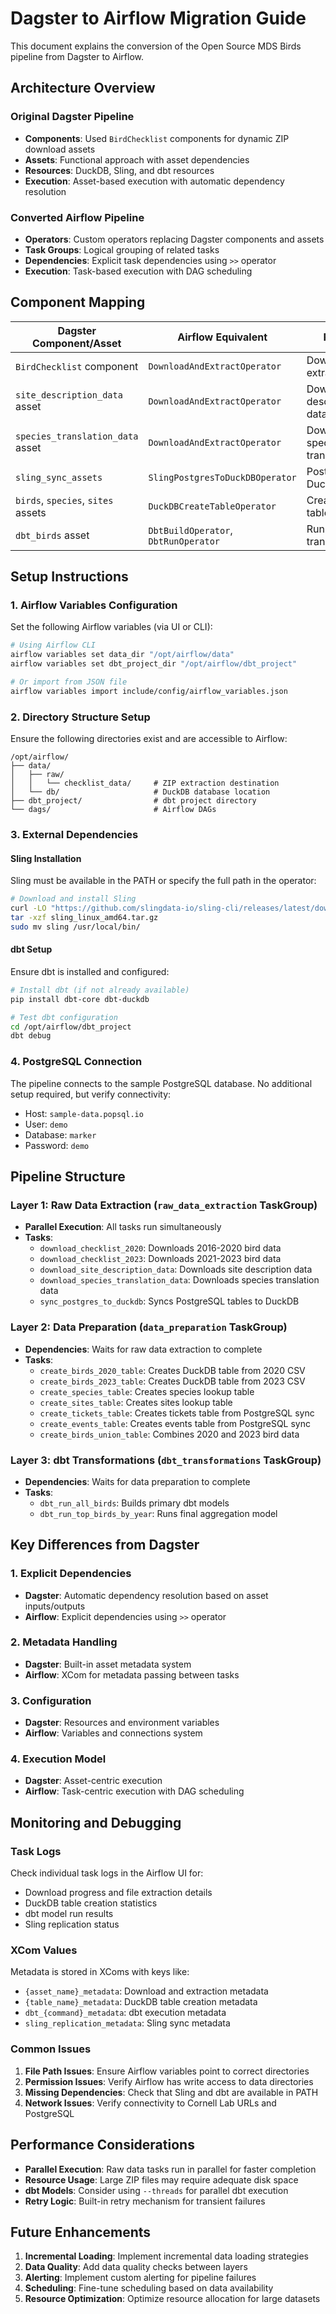 # Dagster to Airflow Migration Guide

This document explains the conversion of the Open Source MDS Birds pipeline from Dagster to Airflow.

## Architecture Overview

### Original Dagster Pipeline
- **Components**: Used `BirdChecklist` components for dynamic ZIP download assets
- **Assets**: Functional approach with asset dependencies
- **Resources**: DuckDB, Sling, and dbt resources
- **Execution**: Asset-based execution with automatic dependency resolution

### Converted Airflow Pipeline  
- **Operators**: Custom operators replacing Dagster components and assets
- **Task Groups**: Logical grouping of related tasks
- **Dependencies**: Explicit task dependencies using `>>` operator
- **Execution**: Task-based execution with DAG scheduling

## Component Mapping

| Dagster Component/Asset | Airflow Equivalent | Purpose |
|------------------------|-------------------|---------|
| `BirdChecklist` component | `DownloadAndExtractOperator` | Download and extract ZIP files |
| `site_description_data` asset | `DownloadAndExtractOperator` | Download site description data |
| `species_translation_data` asset | `DownloadAndExtractOperator` | Download species translation data |
| `sling_sync_assets` | `SlingPostgresToDuckDBOperator` | PostgreSQL to DuckDB sync |
| `birds`, `species`, `sites` assets | `DuckDBCreateTableOperator` | Create DuckDB tables |
| `dbt_birds` asset | `DbtBuildOperator`, `DbtRunOperator` | Run dbt transformations |

## Setup Instructions

### 1. Airflow Variables Configuration

Set the following Airflow variables (via UI or CLI):

```bash
# Using Airflow CLI
airflow variables set data_dir "/opt/airflow/data"
airflow variables set dbt_project_dir "/opt/airflow/dbt_project"

# Or import from JSON file
airflow variables import include/config/airflow_variables.json
```

### 2. Directory Structure Setup

Ensure the following directories exist and are accessible to Airflow:

```
/opt/airflow/
├── data/
│   ├── raw/
│   │   └── checklist_data/     # ZIP extraction destination
│   └── db/                     # DuckDB database location
├── dbt_project/                # dbt project directory
└── dags/                       # Airflow DAGs
```

### 3. External Dependencies

#### Sling Installation
Sling must be available in the PATH or specify the full path in the operator:

```bash
# Download and install Sling
curl -LO "https://github.com/slingdata-io/sling-cli/releases/latest/download/sling_linux_amd64.tar.gz"
tar -xzf sling_linux_amd64.tar.gz
sudo mv sling /usr/local/bin/
```

#### dbt Setup
Ensure dbt is installed and configured:

```bash
# Install dbt (if not already available)
pip install dbt-core dbt-duckdb

# Test dbt configuration
cd /opt/airflow/dbt_project
dbt debug
```

### 4. PostgreSQL Connection
The pipeline connects to the sample PostgreSQL database. No additional setup required, but verify connectivity:

- Host: `sample-data.popsql.io`
- User: `demo`
- Database: `marker`
- Password: `demo`

## Pipeline Structure

### Layer 1: Raw Data Extraction (`raw_data_extraction` TaskGroup)
- **Parallel Execution**: All tasks run simultaneously
- **Tasks**:
  - `download_checklist_2020`: Downloads 2016-2020 bird data
  - `download_checklist_2023`: Downloads 2021-2023 bird data  
  - `download_site_description_data`: Downloads site description data
  - `download_species_translation_data`: Downloads species translation data
  - `sync_postgres_to_duckdb`: Syncs PostgreSQL tables to DuckDB

### Layer 2: Data Preparation (`data_preparation` TaskGroup)
- **Dependencies**: Waits for raw data extraction to complete
- **Tasks**:
  - `create_birds_2020_table`: Creates DuckDB table from 2020 CSV
  - `create_birds_2023_table`: Creates DuckDB table from 2023 CSV
  - `create_species_table`: Creates species lookup table
  - `create_sites_table`: Creates sites lookup table
  - `create_tickets_table`: Creates tickets table from PostgreSQL sync
  - `create_events_table`: Creates events table from PostgreSQL sync
  - `create_birds_union_table`: Combines 2020 and 2023 bird data

### Layer 3: dbt Transformations (`dbt_transformations` TaskGroup)
- **Dependencies**: Waits for data preparation to complete
- **Tasks**:
  - `dbt_run_all_birds`: Builds primary dbt models
  - `dbt_run_top_birds_by_year`: Runs final aggregation model

## Key Differences from Dagster

### 1. Explicit Dependencies
- **Dagster**: Automatic dependency resolution based on asset inputs/outputs
- **Airflow**: Explicit dependencies using `>>` operator

### 2. Metadata Handling
- **Dagster**: Built-in asset metadata system
- **Airflow**: XCom for metadata passing between tasks

### 3. Configuration
- **Dagster**: Resources and environment variables
- **Airflow**: Variables and connections system

### 4. Execution Model
- **Dagster**: Asset-centric execution
- **Airflow**: Task-centric execution with DAG scheduling

## Monitoring and Debugging

### Task Logs
Check individual task logs in the Airflow UI for:
- Download progress and file extraction details
- DuckDB table creation statistics
- dbt model run results
- Sling replication status

### XCom Values
Metadata is stored in XComs with keys like:
- `{asset_name}_metadata`: Download and extraction metadata
- `{table_name}_metadata`: DuckDB table creation metadata
- `dbt_{command}_metadata`: dbt execution metadata
- `sling_replication_metadata`: Sling sync metadata

### Common Issues

1. **File Path Issues**: Ensure Airflow variables point to correct directories
2. **Permission Issues**: Verify Airflow has write access to data directories
3. **Missing Dependencies**: Check that Sling and dbt are available in PATH
4. **Network Issues**: Verify connectivity to Cornell Lab URLs and PostgreSQL

## Performance Considerations

- **Parallel Execution**: Raw data tasks run in parallel for faster completion
- **Resource Usage**: Large ZIP files may require adequate disk space
- **dbt Models**: Consider using `--threads` for parallel dbt execution
- **Retry Logic**: Built-in retry mechanism for transient failures

## Future Enhancements

1. **Incremental Loading**: Implement incremental data loading strategies
2. **Data Quality**: Add data quality checks between layers
3. **Alerting**: Implement custom alerting for pipeline failures
4. **Scheduling**: Fine-tune scheduling based on data availability
5. **Resource Optimization**: Optimize resource allocation for large datasets 